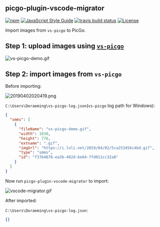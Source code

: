 ## picgo-plugin-vscode-migrator

<a href="https://www.npmjs.com/package/picgo-plugin-vscode-migrator"><img src="https://img.shields.io/npm/v/picgo-plugin-vscode-migrator.svg?style=flat-square" alt="npm"></a>
<a href="https://standardjs.com"><img src="https://img.shields.io/badge/code_style-standard-brightgreen.svg?style=flat-square" alt="JavaScript Style Guide"></a>
<a href="https://travis-ci.com/upupming/picgo-plugin-vscode-migrator/builds"><img src="https://img.shields.io/travis/com/upupming/picgo-plugin-vscode-migrator.svg?style=popout-square" alt="travis build status"></a>
<a href="https://github.com/upupming/picgo-plugin-vscode-migrator/blob/master/LICENSE"><img src="https://img.shields.io/github/license/mashape/apistatus.svg?style=popout-square" alt="License"></a>

Import images from `vs-picgo` to PicGo.

## Step 1: upload images using [`vs-picgo`](https://github.com/Spades-S/vs-picgo/)

![vs-picgo-demo.gif](https://i.loli.net/2019/04/02/5ca25272d0e84.gif)

## Step 2: import images from `vs-picgo`

Before importing:

![20190402020419.png](https://i.loli.net/2019/04/02/5ca252a4d1eb6.png)

`C:\Users\Doraeming\vs-picgo-log.json`(`vs-picgo` log path for Windows):

```json
{
  "smms": [
    {
      "fileName": "vs-picgo-demo.gif",
      "width": 1030,
      "height": 776,
      "extname": ".gif",
      "imgUrl": "https://i.loli.net/2019/04/02/5ca253456c4bd.gif",
      "type": "smms",
      "id": "f37b4678-ea3b-402d-be64-7fd011cc32a8"
    }
  ]
}
```

Now run `picgo-plugin-vscode-migrator` to import:

![vscode-migrator.gif](https://i.loli.net/2019/04/02/5ca2565f51930.gif)

After imported:

`C:\Users\Doraeming\vs-picgo-log.json`:

```json
{}
```